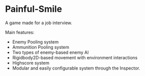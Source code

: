 # Painful-Smile

A game made for a job interview.

Main features:

- Enemy Pooling system
- Ammunition Pooling system
- Two types of enemy-based enemy AI
- Rigidbody2D-based movement with environment interactions
- Highscore system
- Modular and easily configurable system through the Inspector.
